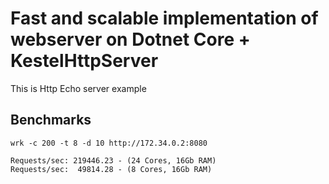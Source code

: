 # Fast and scalable implementation of webserver on Dotnet Core + KestelHttpServer

This is Http Echo server example

## Benchmarks

`wrk -c 200 -t 8 -d 10 http://172.34.0.2:8080`

```
Requests/sec: 219446.23 - (24 Cores, 16Gb RAM)
Requests/sec:  49814.28 - (8 Cores, 16Gb RAM)
```
